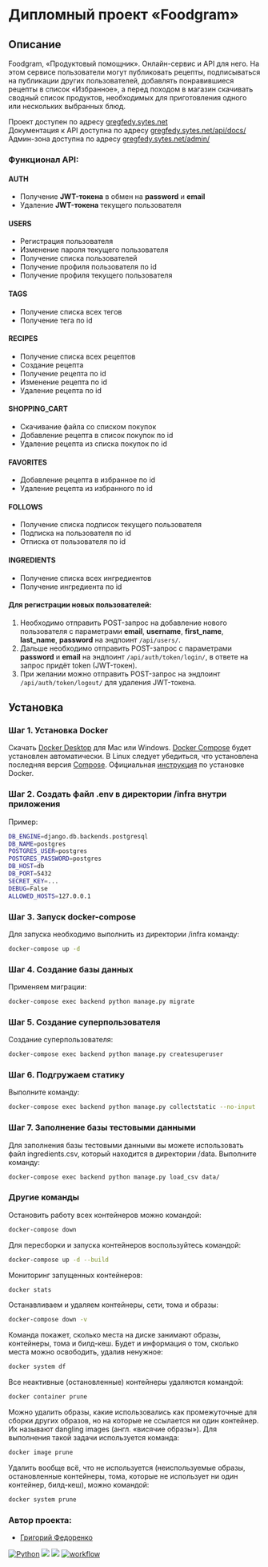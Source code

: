 # Дипломный проект «Foodgram»
## Описание
Foodgram, «Продуктовый помощник». Онлайн-сервис и API для него. На этом сервисе 
пользователи могут публиковать рецепты, подписываться на публикации других 
пользователей, добавлять понравившиеся рецепты в список «Избранное», а перед 
походом в магазин скачивать сводный список продуктов, необходимых 
для приготовления одного или нескольких выбранных блюд.

Проект доступен по адресу [gregfedy.sytes.net](http://gregfedy.sytes.net/)<br>
Документация к API доступна по адресу [gregfedy.sytes.net/api/docs/](http://gregfedy.sytes.net/api/docs/)<br>
Админ-зона доступна по адресу [gregfedy.sytes.net/admin/](http://gregfedy.sytes.net/admin/)<br>

### Функционал API:
#### AUTH
- Получение **JWT-токена** в обмен на **password** и **email**
- Удаление **JWT-токена** текущего пользователя
#### USERS
- Регистрация пользователя
- Изменение пароля текущего пользователя
- Получение списка пользователей
- Получение профиля пользователя по id
- Получение профиля текущего пользователя
#### TAGS
- Получение списка всех тегов
- Получение тега по id
#### RECIPES
- Получение списка всех рецептов
- Создание рецепта
- Получение рецепта по id
- Изменение рецепта по id
- Удаление рецепта по id
#### SHOPPING_CART
- Скачивание файла со списком покупок
- Добавление рецепта в список покупок по id
- Удаление рецепта из списка покупок по id
#### FAVORITES
- Добавление рецепта в избранное по id
- Удаление рецепта из избранного по id
#### FOLLOWS
- Получение списка подписок текущего пользователя
- Подписка на пользователя по id
- Отписка от пользователя по id
#### INGREDIENTS
- Получение списка всех ингредиентов
- Получение ингредиента по id

#### Для регистрации новых пользователей:
1. Необходимо отправить POST-запрос на добавление нового пользователя
с параметрами **email**, **username**, **first_name**, **last_name**,
**password** на эндпоинт `/api/users/`.
2. Дальше необходимо отправить POST-запрос с параметрами **password**
и **email** на эндпоинт `/api/auth/token/login/`, в ответе на запрос
придёт token (JWT-токен).
3. При желании можно отправить POST-запрос на эндпоинт `/api/auth/token/logout/`
для удаления JWT-токена.

## Установка
### Шаг 1. Установка Docker
Cкачать [Docker Desktop](https://www.docker.com/products/docker-desktop) для Mac или Windows. [Docker Compose](https://docs.docker.com/compose) будет установлен автоматически. В Linux следует убедиться, что установлена последняя версия [Compose](https://docs.docker.com/compose/install/). Официальная [инструкция](https://docs.docker.com/engine/install/) по установке Docker.

### Шаг 2. Создать файл .env в директории /infra внутри приложения
Пример:
```bash
DB_ENGINE=django.db.backends.postgresql
DB_NAME=postgres
POSTGRES_USER=postgres
POSTGRES_PASSWORD=postgres
DB_HOST=db
DB_PORT=5432
SECRET_KEY=...
DEBUG=False
ALLOWED_HOSTS=127.0.0.1
```

### Шаг 3. Запуск docker-compose
Для запуска необходимо выполнить из директории /infra команду:
```bash
docker-compose up -d
```

### Шаг 4. Создание базы данных
Применяем миграции:
```bash
docker-compose exec backend python manage.py migrate
```
### Шаг 5. Создание суперпользователя
Создание суперпользователя:
```bash
docker-compose exec backend python manage.py createsuperuser
```

### Шаг 6. Подгружаем статику
Выполните команду:
```bash
docker-compose exec backend python manage.py collectstatic --no-input 
```

### Шаг 7. Заполнение базы тестовыми данными
Для заполнения базы тестовыми данными вы можете использовать файл
ingredients.csv, который находится в директории /data. Выполните команду:
```bash
docker-compose exec backend python manage.py load_csv data/
```

### Другие команды
Остановить работу всех контейнеров можно командой:
```bash
docker-compose down
```

Для пересборки и запуска контейнеров воспользуйтесь командой:
```bash
docker-compose up -d --build 
```

Мониторинг запущенных контейнеров:
```bash
docker stats
```

Останавливаем и удаляем контейнеры, сети, тома и образы:
```bash
docker-compose down -v
```

Команда покажет, сколько места на диске занимают образы, контейнеры, тома и билд-кеш. Будет и информация о том, сколько места можно освободить, удалив ненужное:
```bash
docker system df
```

Все неактивные (остановленные) контейнеры удаляются командой:
```bash
docker container prune
```

Можно удалить образы, какие использовались как промежуточные для сборки других образов, но на которые не ссылается ни один контейнер. Их называют dangling images (англ. «висячие образы»). Для выполнения такой задачи используется команда:
```bash
docker image prune
```
Удалить вообще всё, что не используется (неиспользуемые образы, остановленные контейнеры, тома, которые не использует ни один контейнер, билд-кеш), можно командой:
```bash
docker system prune
```

### Автор проекта:

- [Григорий Федоренко](https://github.com/GregFedy)

[![Python](https://img.shields.io/badge/Python-3.7.0-blue?style=flat&logo=python&logoColor=white)](https://www.python.org/downloads/release/python-370/)
![](https://img.shields.io/badge/Django-3.2.16-green?style=flat&logo=django&logoColor=white)
![](https://img.shields.io/badge/PostgreSQL-13.0-orange?style=flat&logo=postgresql&logoColor=white)
[![workflow](https://github.com/GregFedy/foodgram-project-react/actions/workflows/main.yml/badge.svg)](https://github.com/GregFedy/foodgram-project-react/actions/workflows/main.yml)